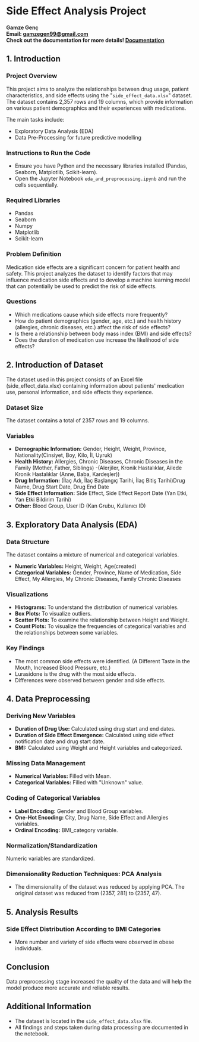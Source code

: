 # Side Effect Analysis Project

**Gamze Genç**  
**Email:  gamzegen99@gmail.com**  
**Check out the documentation for more details! [Documentation](Documentation_side_effect_analysis)**

## 1. Introduction

### Project Overview
This project aims to analyze the relationships between drug usage, patient characteristics, and side effects using the "`side_effect_data.xlsx`" dataset. 
The dataset contains 2,357 rows and 19 columns, which provide information on various patient demographics and their experiences with medications.

The main tasks include:
- Exploratory Data Analysis (EDA)
- Data Pre-Processing for future predictive modelling

### Instructions to Run the Code
- Ensure you have Python and the necessary libraries installed (Pandas, Seaborn, Matplotlib, Scikit-learn).
- Open the Jupyter Notebook `eda_and_preprocessing.ipynb` and run the cells sequentially.

### Required Libraries
- Pandas
- Seaborn
- Numpy
- Matplotlib
- Scikit-learn
  
### Problem Definition
Medication side effects are a significant concern for patient health and safety. This project analyzes the dataset to identify factors that may influence medication side effects and to develop a machine learning model that can potentially be used to predict the risk of side effects.
### Questions
- Which medications cause which side effects more frequently?
- How do patient demographics (gender, age, etc.) and health history (allergies, chronic diseases, etc.) affect the risk of side effects?
- Is there a relationship between body mass index (BMI) and side effects?
- Does the duration of medication use increase the likelihood of side effects?
  
## 2. Introduction of Dataset
The dataset used in this project consists of an Excel file (side_effect_data.xlsx) containing information about patients' medication use, personal information, and side effects they experience.

### Dataset Size
The dataset contains a total of 2357 rows and 19 columns.

### Variables
- **Demographic Information:** Gender, Height, Weight, Province, Nationality(Cinsiyet, Boy, Kilo, İl, Uyruk)
- **Health History:** Allergies, Chronic Diseases, Chronic Diseases in the Family (Mother, Father, Siblings) -(Alerjiler, Kronik Hastalıklar, Ailede Kronik Hastalıklar (Anne, Baba, Kardeşler))
- **Drug Information:** (İlaç Adı, İlaç Başlangıç Tarihi, İlaç Bitiş Tarihi)Drug Name, Drug Start Date, Drug End Date
- **Side Effect Information:** Side Effect, Side Effect Report Date (Yan Etki, Yan Etki Bildirim Tarihi) 
- **Other:** Blood Group, User ID (Kan Grubu, Kullanıcı ID)
  
## 3. Exploratory Data Analysis (EDA)

### Data Structure
The dataset contains a mixture of numerical and categorical variables.
- **Numeric Variables:** Height, Weight, Age(created) 
- **Categorical Variables:** Gender, Province, Name of Medication, Side Effect, My Allergies, My Chronic Diseases, Family Chronic Diseases

### Visualizations
- **Histograms:** To understand the distribution of numerical variables.
- **Box Plots:** To visualize outliers.
- **Scatter Plots:** To examine the relationship between Height and Weight.
- **Count Plots:** To visualize the frequencies of categorical variables and the relationships between some variables.

### Key Findings
- The most common side effects were identified. (A Different Taste in the Mouth, Increased Blood Pressure, etc.)
- Lurasidone is the drug with the most side effects.
- Differences were observed between gender and side effects.

## 4. Data Preprocessing

### Deriving New Variables
- **Duration of Drug Use:** Calculated using drug start and end dates.
- **Duration of Side Effect Emergence:** Calculated using side effect notification date and drug start date.
- **BMI:** Calculated using Weight and Height variables and categorized.

### Missing Data Management
- **Numerical Variables:** Filled with Mean.
- **Categorical Variables:** Filled with "Unknown" value.

### Coding of Categorical Variables
- **Label Encoding:** Gender and Blood Group variables.
- **One-Hot Encoding:** City, Drug Name, Side Effect and Allergies variables.
- **Ordinal Encoding:** BMI_category variable.

### Normalization/Standardization
Numeric variables are standardized.

### Dimensionality Reduction Techniques: PCA Analysis
- The dimensionality of the dataset was reduced by applying PCA. The original dataset was reduced from (2357, 281) to (2357, 47).

## 5. Analysis Results

### Side Effect Distribution According to BMI Categories
- More number and variety of side effects were observed in obese individuals.

## Conclusion
Data preprocessing stage increased the quality of the data and will help the model produce more accurate and reliable results.


## Additional Information
- The dataset is located in the `side_effect_data.xlsx` file.
- All findings and steps taken during data processing are documented in the notebook.

